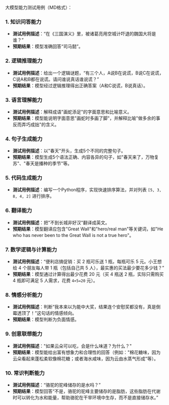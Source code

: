 
大模型能力测试用例（MD格式）：


### 1. 知识问答能力  
- **测试用例描述**：“在《三国演义》里，被诸葛亮用空城计吓退的魏国大将是谁？”  
- **预期结果**：模型准确回答“司马懿”。  


### 2. 逻辑推理能力  
- **测试用例描述**：给出一个逻辑谜题，“有三个人，A说B在说谎，B说C在说谎，C说A和B都在说谎。请问谁说真话谁说谎？”  
- **预期结果**：模型经过逻辑推理得出正确答案（A和C说谎，B说真话）。  


### 3. 语言理解能力  
- **测试用例描述**：解释成语"画蛇添足"的字面意思和比喻意义。  
- **预期结果**：模型能说明字面意思"画蛇时多画了脚"，并解释比喻"做多余的事反而弄巧成拙"的含义。  


### 4. 句子生成能力  
- **测试用例描述**：以"春天"开头，生成5个不同的完整句子。  
- **预期结果**：模型生成5个语法正确、内容各异的句子，如"春天来了，万物复苏"、"春天是播种的季节"等。  


### 5. 代码生成能力  
- **测试用例描述**：编写一个Python程序，实现快速排序算法，并对列表 `[5, 3, 8, 4, 2]` 进行排序。  


### 6. 翻译能力  
- **测试用例描述**：把"不到长城非好汉"翻译成英文。  
- **预期结果**：模型翻译应包含"Great Wall"和"hero/real man"等关键词，如"He who has never been to the Great Wall is not a true hero"。  


### 7. 数学逻辑与计算能力  
- **测试用例描述**：“便利店搞促销：买 2 瓶可乐送 1 瓶，每瓶可乐 5 元。小王想给 4 个朋友每人带 1 瓶（包括自己共 5 人），最实惠的买法最少要花多少钱？”  
- **预期结果**：模型通过计算得出最少花费 20 元（买 4 瓶送 2 瓶，实际只需购买 4 瓶即可满足 5 人需求，花费 `4×5=20` 元）。  


### 8. 情感分析能力  
- **测试用例描述**：判断“我本来以为能中大奖，结果连个安慰奖都没有，真是倒霉透顶了！”这句话的情感倾向。  
- **预期结果**：模型判断为负面情感。  


### 9. 创意联想能力  
- **测试用例描述**："如果云朵可以吃，会是什么味道？为什么？"  
- **预期结果**：模型能给出富有想象力和合理性的回答（例如："棉花糖味，因为云朵看起来蓬松柔软像棉花糖；或者海水咸味，因为云由水蒸气形成"等）。  


### 10. 常识判断能力  
- **测试用例描述**：“骆驼的驼峰储存的是水吗？”  
- **预期结果**：模型回答“不是，骆驼的驼峰主要储存的是脂肪，这些脂肪在代谢时可以转化为水和能量，帮助骆驼在干旱环境中生存，而不是直接储存水。”
